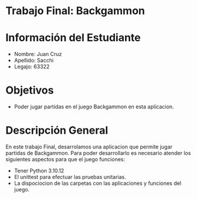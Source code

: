 # Trabajo Final: Backgammon
# Información del Estudiante

- Nombre: Juan Cruz
- Apellido: Sacchi
- Legajo: 63322

# Objetivos

- Poder jugar partidas en el juego Backgammon en esta aplicacion.

# Descripción General

En este trabajo Final, desarrolamos una aplicacion que permite jugar partidas de Backgammon. Para poder desarrollarlo es necesario atender los siguientes aspectos para que el juego funciones:

- Tener Python 3.10.12
- El unittest para efectuar las pruebas unitarias.
- La dispociocion de las carpetas con las aplicaciones y funciones del juego.
